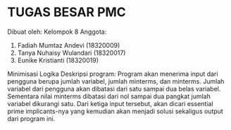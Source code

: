 # TUGAS BESAR PMC
Dibuat oleh: Kelompok 8
Anggota:
1. Fadiah Mumtaz Andevi (18320009)
2. Tanya Nuhaisy Wulandari (18320017)
3. Eunike Kristianti (18320019)

Minimisasi Logika
Deskripsi program: Program akan menerima input dari pengguna berupa jumlah variabel, jumlah minterms, dan minterms. Jumlah variabel dari pengguna akan dibatasi dari satu sampai dua belas variabel. Sementara nilai minterms dibatasi dari nol sampai dua pangkat jumlah variabel dikurangi satu. Dari ketiga input tersebut, akan dicari essential prime implicants-nya yang kemudian akan menjadi solusi sekaligus output dari program ini.
